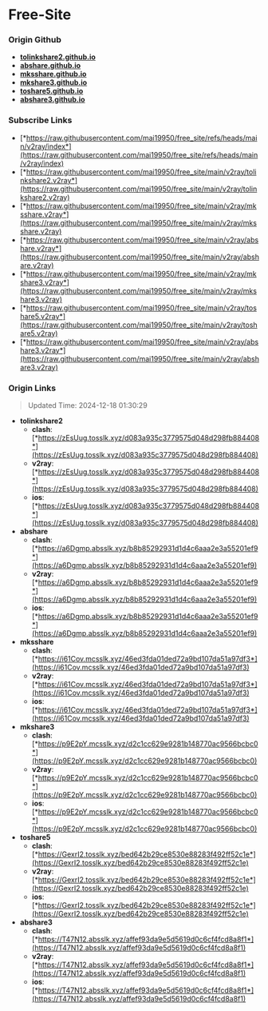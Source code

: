 # Free-Site

### Origin Github

- [**tolinkshare2.github.io**](https://github.com/tolinkshare2/tolinkshare2.github.io)
- [**abshare.github.io**](https://github.com/abshare/abshare.github.io)
- [**mksshare.github.io**](https://github.com/mksshare/mksshare.github.io)
- [**mkshare3.github.io**](https://github.com/mkshare3/mkshare3.github.io)
- [**toshare5.github.io**](https://github.com/toshare5/toshare5.github.io)
- [**abshare3.github.io**](https://github.com/abshare3/abshare3.github.io)

### Subscribe Links

- [*https://raw.githubusercontent.com/mai19950/free_site/refs/heads/main/v2ray/index*](https://raw.githubusercontent.com/mai19950/free_site/refs/heads/main/v2ray/index)
- [*https://raw.githubusercontent.com/mai19950/free_site/main/v2ray/tolinkshare2.v2ray*](https://raw.githubusercontent.com/mai19950/free_site/main/v2ray/tolinkshare2.v2ray)
- [*https://raw.githubusercontent.com/mai19950/free_site/main/v2ray/mksshare.v2ray*](https://raw.githubusercontent.com/mai19950/free_site/main/v2ray/mksshare.v2ray)
- [*https://raw.githubusercontent.com/mai19950/free_site/main/v2ray/abshare.v2ray*](https://raw.githubusercontent.com/mai19950/free_site/main/v2ray/abshare.v2ray)
- [*https://raw.githubusercontent.com/mai19950/free_site/main/v2ray/mkshare3.v2ray*](https://raw.githubusercontent.com/mai19950/free_site/main/v2ray/mkshare3.v2ray)
- [*https://raw.githubusercontent.com/mai19950/free_site/main/v2ray/toshare5.v2ray*](https://raw.githubusercontent.com/mai19950/free_site/main/v2ray/toshare5.v2ray)
- [*https://raw.githubusercontent.com/mai19950/free_site/main/v2ray/abshare3.v2ray*](https://raw.githubusercontent.com/mai19950/free_site/main/v2ray/abshare3.v2ray)

### Origin Links

> Updated Time: 2024-12-18 01:30:29

- **tolinkshare2**
  - **clash**: [*https://zEsUug.tosslk.xyz/d083a935c3779575d048d298fb884408*](https://zEsUug.tosslk.xyz/d083a935c3779575d048d298fb884408)
  - **v2ray**: [*https://zEsUug.tosslk.xyz/d083a935c3779575d048d298fb884408*](https://zEsUug.tosslk.xyz/d083a935c3779575d048d298fb884408)
  - **ios**: [*https://zEsUug.tosslk.xyz/d083a935c3779575d048d298fb884408*](https://zEsUug.tosslk.xyz/d083a935c3779575d048d298fb884408)
- **abshare**
  - **clash**: [*https://a6Dgmp.absslk.xyz/b8b85292931d1d4c6aaa2e3a55201ef9*](https://a6Dgmp.absslk.xyz/b8b85292931d1d4c6aaa2e3a55201ef9)
  - **v2ray**: [*https://a6Dgmp.absslk.xyz/b8b85292931d1d4c6aaa2e3a55201ef9*](https://a6Dgmp.absslk.xyz/b8b85292931d1d4c6aaa2e3a55201ef9)
  - **ios**: [*https://a6Dgmp.absslk.xyz/b8b85292931d1d4c6aaa2e3a55201ef9*](https://a6Dgmp.absslk.xyz/b8b85292931d1d4c6aaa2e3a55201ef9)
- **mksshare**
  - **clash**: [*https://i61Cov.mcsslk.xyz/46ed3fda01ded72a9bd107da51a97df3*](https://i61Cov.mcsslk.xyz/46ed3fda01ded72a9bd107da51a97df3)
  - **v2ray**: [*https://i61Cov.mcsslk.xyz/46ed3fda01ded72a9bd107da51a97df3*](https://i61Cov.mcsslk.xyz/46ed3fda01ded72a9bd107da51a97df3)
  - **ios**: [*https://i61Cov.mcsslk.xyz/46ed3fda01ded72a9bd107da51a97df3*](https://i61Cov.mcsslk.xyz/46ed3fda01ded72a9bd107da51a97df3)
- **mkshare3**
  - **clash**: [*https://p9E2pY.mcsslk.xyz/d2c1cc629e9281b148770ac9566bcbc0*](https://p9E2pY.mcsslk.xyz/d2c1cc629e9281b148770ac9566bcbc0)
  - **v2ray**: [*https://p9E2pY.mcsslk.xyz/d2c1cc629e9281b148770ac9566bcbc0*](https://p9E2pY.mcsslk.xyz/d2c1cc629e9281b148770ac9566bcbc0)
  - **ios**: [*https://p9E2pY.mcsslk.xyz/d2c1cc629e9281b148770ac9566bcbc0*](https://p9E2pY.mcsslk.xyz/d2c1cc629e9281b148770ac9566bcbc0)
- **toshare5**
  - **clash**: [*https://GexrI2.tosslk.xyz/bed642b29ce8530e88283f492ff52c1e*](https://GexrI2.tosslk.xyz/bed642b29ce8530e88283f492ff52c1e)
  - **v2ray**: [*https://GexrI2.tosslk.xyz/bed642b29ce8530e88283f492ff52c1e*](https://GexrI2.tosslk.xyz/bed642b29ce8530e88283f492ff52c1e)
  - **ios**: [*https://GexrI2.tosslk.xyz/bed642b29ce8530e88283f492ff52c1e*](https://GexrI2.tosslk.xyz/bed642b29ce8530e88283f492ff52c1e)
- **abshare3**
  - **clash**: [*https://T47N12.absslk.xyz/affef93da9e5d5619d0c6cf4fcd8a8f1*](https://T47N12.absslk.xyz/affef93da9e5d5619d0c6cf4fcd8a8f1)
  - **v2ray**: [*https://T47N12.absslk.xyz/affef93da9e5d5619d0c6cf4fcd8a8f1*](https://T47N12.absslk.xyz/affef93da9e5d5619d0c6cf4fcd8a8f1)
  - **ios**: [*https://T47N12.absslk.xyz/affef93da9e5d5619d0c6cf4fcd8a8f1*](https://T47N12.absslk.xyz/affef93da9e5d5619d0c6cf4fcd8a8f1)
